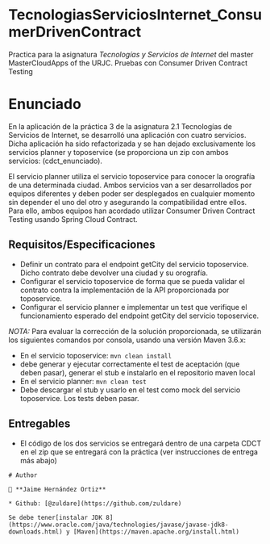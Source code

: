 # TecnologiasServiciosInternet_ConsumerDrivenContract 
Practica para la asignatura _Tecnologías y Servicios de Internet_ del master MasterCloudApps of the URJC.
Pruebas con Consumer Driven Contract Testing

# Enunciado
En la aplicación de la práctica 3 de la asignatura 2.1 Tecnologías de Servicios de Internet, se desarrolló una aplicación con cuatro servicios. Dicha aplicación ha sido refactorizada y se han dejado exclusivamente los servicios planner y toposervice (se proporciona un zip con ambos servicios: (cdct_enunciado).

El servicio planner utiliza el servicio toposervice para conocer la orografía de una determinada ciudad. Ambos servicios van a ser desarrollados por equipos diferentes y deben poder ser desplegados en cualquier momento sin depender el uno del otro y asegurando la compatibilidad entre ellos. Para ello, ambos equipos han acordado utilizar Consumer Driven Contract Testing usando Spring Cloud Contract.

## Requisitos/Especificaciones
- Definir un contrato para el endpoint getCity del servicio toposervice. Dicho contrato debe devolver una ciudad y su orografía.
- Configurar el servicio toposervice de forma que se pueda validar el contrato contra la
implementación de la API proporcionada por toposervice.
- Configurar el servicio planner e implementar un test que verifique el funcionamiento
esperado del endpoint getCity del servicio toposervice.

*NOTA:* Para evaluar la corrección de la solución proporcionada, se utilizarán los siguientes comandos por consola, usando una versión Maven 3.6.x:
- En el servicio toposervice:  ```mvn clean install```
- debe generar y ejecutar correctamente el test de aceptación (que deben pasar), generar el stub e instalarlo en el repositorio maven local
- En el servicio planner: ```mvn clean test```
- Debe descargar el stub y usarlo en el test como mock del servicio toposervice. Los tests deben pasar.
 
 
## Entregables
- El código de los dos servicios se entregará dentro de una carpeta CDCT en el zip
que se entregará con la práctica (ver instrucciones de entrega más abajo)
  
```
# Author

👤 **Jaime Hernández Ortiz**

* Github: [@zuldare](https://github.com/zuldare)

Se debe tener[instalar JDK 8](https://www.oracle.com/java/technologies/javase/javase-jdk8-downloads.html) y [Maven](https://maven.apache.org/install.html) 
